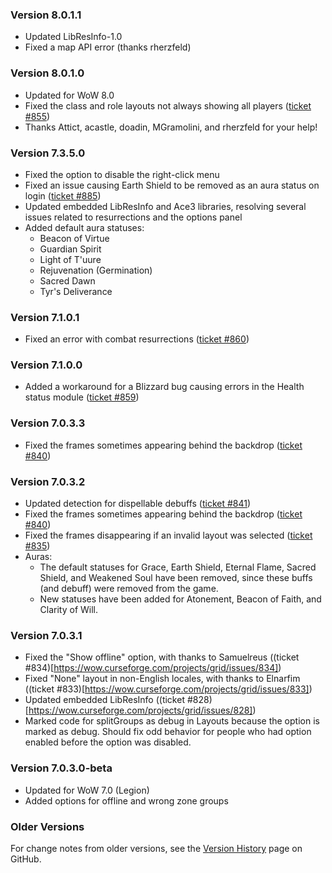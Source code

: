 ### Version 8.0.1.1

- Updated LibResInfo-1.0
- Fixed a map API error (thanks rherzfeld)

### Version 8.0.1.0

- Updated for WoW 8.0
- Fixed the class and role layouts not always showing all players ([ticket #855](https://wow.curseforge.com/addons/grid/tickets/855))
- Thanks Attict, acastle, doadin, MGramolini, and rherzfeld for your help!

### Version 7.3.5.0

- Fixed the option to disable the right-click menu
- Fixed an issue causing Earth Shield to be removed as an aura status on login ([ticket #885](https://wow.curseforge.com/addons/grid/tickets/885))
- Updated embedded LibResInfo and Ace3 libraries, resolving several issues related to resurrections and the options panel
- Added default aura statuses:
   - Beacon of Virtue
   - Guardian Spirit
   - Light of T'uure
   - Rejuvenation (Germination)
   - Sacred Dawn
   - Tyr's Deliverance

### Version 7.1.0.1

- Fixed an error with combat resurrections ([ticket #860](https://wow.curseforge.com/addons/grid/tickets/860))

### Version 7.1.0.0

- Added a workaround for a Blizzard bug causing errors in the Health status module ([ticket #859](https://wow.curseforge.com/addons/grid/tickets/859))

### Version 7.0.3.3

- Fixed the frames sometimes appearing behind the backdrop ([ticket #840](https://wow.curseforge.com/addons/grid/tickets/840))

### Version 7.0.3.2

- Updated detection for dispellable debuffs ([ticket #841](https://wow.curseforge.com/addons/grid/tickets/841))
- Fixed the frames sometimes appearing behind the backdrop ([ticket #840](https://wow.curseforge.com/addons/grid/tickets/840))
- Fixed the frames disappearing if an invalid layout was selected ([ticket #835](https://wow.curseforge.com/addons/grid/tickets/835))
- Auras:
   - The default statuses for Grace, Earth Shield, Eternal Flame, Sacred Shield, and Weakened Soul have been removed, since these buffs (and debuff) were removed from the game.
   - New statuses have been added for Atonement, Beacon of Faith, and Clarity of Will.

### Version 7.0.3.1

* Fixed the "Show offline" option, with thanks to Samuelreus ((ticket #834)[https://wow.curseforge.com/projects/grid/issues/834])
* Fixed "None" layout in non-English locales, with thanks to Elnarfim ((ticket #833)[https://wow.curseforge.com/projects/grid/issues/833])
* Updated embedded LibResInfo ((ticket #828)[https://wow.curseforge.com/projects/grid/issues/828])
* Marked code for splitGroups as debug in Layouts because the option is marked as debug. Should fix odd behavior for people who had option enabled before the option was disabled.

### Version 7.0.3.0-beta

* Updated for WoW 7.0 (Legion)
* Added options for offline and wrong zone groups

### Older Versions

For change notes from older versions, see the [Version History](https://github.com/phanx-wow/Grid/wiki/Version-History) page on GitHub.
